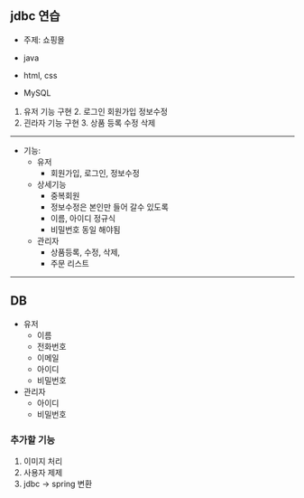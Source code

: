 ## jdbc 연습 

* 주제: 쇼핑몰

* java
* html, css
* MySQL

1. 유저 기능 구현 
   2. 로그인 회원가입 정보수정
2. 괸라자 기능 구현 
   3. 상품 등록 수정 삭제
---
* 기능: 
  * 유저 
    * 회원가입, 로그인, 정보수정 
  * 상세기능 
    * 중복회원
    * 정보수정은 본인만 들어 갈수 있도록 
    * 이름, 아이디 정규식 
    * 비밀번호 동일 해야됨
  * 관리자
    * 상품등록, 수정, 삭제,
    * 주문 리스트
 
---
## DB
* 유저 
  * 이름
  * 전화번호 
  * 이메일 
  * 아이디
  * 비밀번호 
* 관리자 
  * 아이디 
  * 비밀번호

### 추가할 기능 
1. 이미지 처리 
2. 사용자 제제
3. jdbc -> spring 변환 